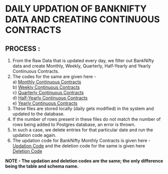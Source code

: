 # DAILY UPDATION OF BANKNIFTY DATA AND CREATING CONTINUOUS CONTRACTS

## PROCESS :
  1. From the Raw Data that is updated every day, we filter out BankNifty data and create Monthly, Weekly, Quarterly, Half-Yearly and Yearly Continuous Contracts.
  2. The codes for the same are given here - <br/>
      a) [Monthly Continuous Contracts <br/>](https://github.com/qodeinvestments/Swan-Documentation/blob/main/Database%20Maintenance/Daily%20Updation/BankNifty%20Data%20Updation/Continuous_Contracts.py)
      b) [Weekly Continuous Contracts](https://github.com/qodeinvestments/Swan-Documentation/blob/main/Database%20Maintenance/Daily%20Updation/BankNifty%20Data%20Updation/Continuous_Contracts_Weekly.py) <br/>
      c) [Quarterly Continuous Contracts](https://github.com/qodeinvestments/Swan-Documentation/blob/main/Database%20Maintenance/Daily%20Updation/BankNifty%20Data%20Updation/Continuous_Contracts_Quarterly.py) <br/>
      d) [Half-Yearly Continuous Contracts](https://github.com/qodeinvestments/Swan-Documentation/blob/main/Database%20Maintenance/Daily%20Updation/BankNifty%20Data%20Updation/Continuous_Contracts_HalfYearly.py) <br/>
      e) [Yearly Continuous Contracts](https://github.com/qodeinvestments/Swan-Documentation/blob/main/Database%20Maintenance/Daily%20Updation/BankNifty%20Data%20Updation/Continuous_Contracts_Yearly.py) <br/>
 3. These files are stored locally (daily gets modified) in the system and updated to the database.
 4. If the number of rows present in these files do not match the number of rows being added to Postgres database, an error is thrown.
 5. In such a case, we delete entries for that particular date and run the updation code again.
 6. The updation code for BankNifty Monthly Contracts is given here - [Updation Code](https://github.com/qodeinvestments/Swan-Documentation/blob/main/Database%20Maintenance/Daily%20Updation/BankNifty%20Data%20Updation/BankNiftyDailyUpdation.py) and the deletion code for the same is given here [Deletion Code](https://github.com/qodeinvestments/Swan-Documentation/blob/main/Database%20Maintenance/Daily%20Updation/BankNifty%20Data%20Updation/DeleteBNData.py)

**NOTE - The updation and deletion codes are the same; the only difference being the table and schema name.**
